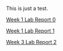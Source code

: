 This is just a test.

[Week 1 Lab Report 0](/lab-report-1-week-0.html)

[Week 1 Lab Report 1](/week-1-lab-report.html)

[Week 3 Lab Report 2](/week-3-lab-report-2.html)

